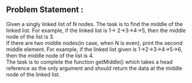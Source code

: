 Problem Statement :
------------------
Given a singly linked list of N nodes.
The task is to find the middle of the linked list. For example, if the linked list is
1-> 2->3->4->5, then the middle node of the list is 3.<br/>
If there are two middle nodes(in case, when N is even), print the second middle element.
For example, if the linked list given is 1->2->3->4->5->6, then the middle node of the list is 4.<br/>
The task is to complete the function getMiddle() which takes a head reference as the only argument and should return the data at the middle node of the linked list.
